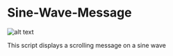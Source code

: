 # Sine-Wave-Message

![alt text](https://i.imgur.com/ee2Lmrh.gif)

This script displays a scrolling message on a sine wave
